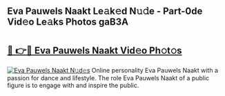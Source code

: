 ## Eva Pauwels Naakt Le𝚊k𝚎d N𝚞𝚍e - Part-0de Vid𝚎o Le𝚊ks Photos gaB3A

# <h2><a href="http://fb5xk70.evod.top/?m=Eva+Pauwels+Naakt">🔗 👉🔴 Eva Pauwels Naakt Vid𝚎o Ph𝚘t𝚘s</a></h2>

[![Eva Pauwels Naakt N𝚞d𝚎s](https://i.imgur.com/8V9OHl7.gif)](http://fb5xk70.evod.top/?m=Eva+Pauwels+Naakt)
Online personality Eva Pauwels Naakt with a passion for dance and lifestyle. The role Eva Pauwels Naakt of a public figure is to engage with and inspire the public. 
